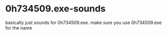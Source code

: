 # 0h734509.exe-sounds
basically just sounds for 0h734509.exe. make sure you use 0h734509.exe for the name
